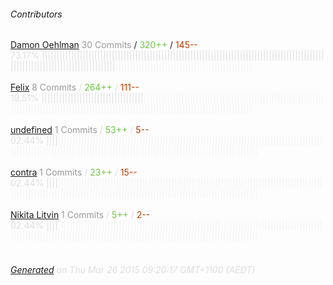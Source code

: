 ###### Contributors
[Damon Oehlman](https://github.com/DamonOehlman)
<font color="#999">30 Commits</font> / <font color="#6cc644">320++</font> / <font color="#bd3c00"> 145--</font>
<font color="#dedede">73.17%&nbsp;<font color="#dedede">|||||||||||||||||||||||||||||||||||||||||||||||||||||||||||||||||||||||||||||||||||||||||||||||||||||||||||||||||||||||||||||||||||||</font><font color="#f4f4f4">|||||||||||||||||||||||||||||||||||||||||||||||</font><br><br>
[Felix](https://github.com/felixhageloh)
<font color="#999">8 Commits</font> / <font color="#6cc644">264++</font> / <font color="#bd3c00"> 111--</font>
<font color="#dedede">19.51%&nbsp;<font color="#dedede">|||||||||||||||||||||||||||||||||||</font><font color="#f4f4f4">|||||||||||||||||||||||||||||||||||||||||||||||||||||||||||||||||||||||||||||||||||||||||||||||||||||||||||||||||||||||||||||||||||||||||||||||||</font><br><br>
[undefined](https://github.com/mikeybox)
<font color="#999">1 Commits</font> / <font color="#6cc644">53++</font> / <font color="#bd3c00"> 5--</font>
<font color="#dedede">02.44%&nbsp;<font color="#dedede">||||</font><font color="#f4f4f4">||||||||||||||||||||||||||||||||||||||||||||||||||||||||||||||||||||||||||||||||||||||||||||||||||||||||||||||||||||||||||||||||||||||||||||||||||||||||||||||||||||||||||||||||</font><br><br>
[contra](https://github.com/contra)
<font color="#999">1 Commits</font> / <font color="#6cc644">23++</font> / <font color="#bd3c00"> 15--</font>
<font color="#dedede">02.44%&nbsp;<font color="#dedede">||||</font><font color="#f4f4f4">||||||||||||||||||||||||||||||||||||||||||||||||||||||||||||||||||||||||||||||||||||||||||||||||||||||||||||||||||||||||||||||||||||||||||||||||||||||||||||||||||||||||||||||||</font><br><br>
[Nikita Litvin](https://github.com/deltaidea)
<font color="#999">1 Commits</font> / <font color="#6cc644">5++</font> / <font color="#bd3c00"> 2--</font>
<font color="#dedede">02.44%&nbsp;<font color="#dedede">||||</font><font color="#f4f4f4">||||||||||||||||||||||||||||||||||||||||||||||||||||||||||||||||||||||||||||||||||||||||||||||||||||||||||||||||||||||||||||||||||||||||||||||||||||||||||||||||||||||||||||||||</font><br><br>
###### [Generated](https://github.com/jakeleboeuf/contributor) on Thu Mar 26 2015 09:20:17 GMT+1100 (AEDT)